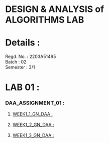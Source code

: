 # DESIGN & ANALYSIS of ALGORITHMS LAB
# Details : 
Regd. No. : 2203A51495 <br>
Batch : 02 <br>
Semester : 3/1 <br>
# LAB 01 :
### DAA_ASSIGNMENT_01 : <br>
1. [WEEK1_1_GN_DAA :](https://colab.research.google.com/drive/1I6Ti3WfRSnYoi3do3SORNN1kqLEQTvlh#scrollTo=aG26UbriaMkq) <br> <br>
2. [WEEK1_2_GN_DAA :](https://colab.research.google.com/drive/1I6Ti3WfRSnYoi3do3SORNN1kqLEQTvlh#scrollTo=aG26UbriaMkq) <br> <br>
3. [WEEK1_3_GN_DAA :](https://colab.research.google.com/drive/1I6Ti3WfRSnYoi3do3SORNN1kqLEQTvlh#scrollTo=aG26UbriaMkq) <br> <br>



